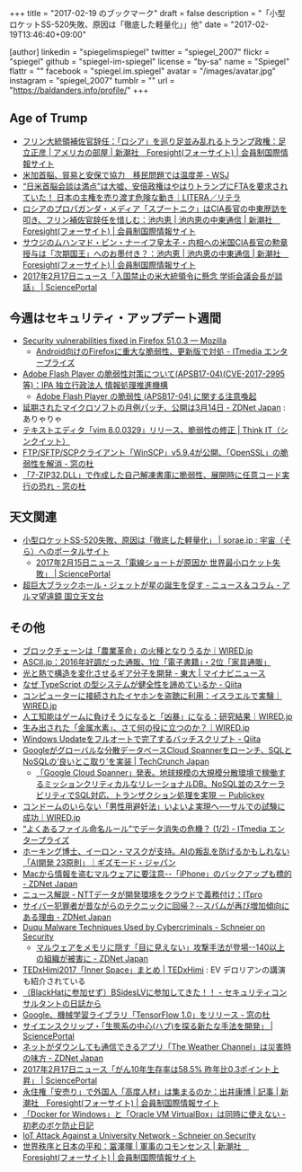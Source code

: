 +++
title = "2017-02-19 のブックマーク"
draft = false
description = "「小型ロケットSS-520失敗、原因は「徹底した軽量化」」他"
date = "2017-02-19T13:46:40+09:00"

[author]
  linkedin = "spiegelimspiegel"
  twitter = "spiegel_2007"
  flickr = "spiegel"
  github = "spiegel-im-spiegel"
  license = "by-sa"
  name = "Spiegel"
  flattr = ""
  facebook = "spiegel.im.spiegel"
  avatar = "/images/avatar.jpg"
  instagram = "spiegel_2007"
  tumblr = ""
  url = "https://baldanders.info/profile/"
+++

## Age of Trump

- [フリン大統領補佐官辞任：「ロシア」を巡り足並み乱れるトランプ政権：足立正彦 | アメリカの部屋 | 新潮社　Foresight(フォーサイト) | 会員制国際情報サイト](http://www.fsight.jp/articles/-/42009)
- [米加首脳、貿易と安保で協力　移民問題では温度差 - WSJ](http://jp.wsj.com/articles/SB12058936961426933320104582620180845881046)
- [“日米首脳会談は満点”は大嘘、安倍政権はやはりトランプにFTAを要求されていた！ 日本の主権を売り渡す危険な動き｜LITERA／リテラ](http://lite-ra.com/2017/02/post-2923.html)
- [ロシアのプロパガンダ・メディア「スプートニク」はCIA長官の中東歴訪を叩き、フリン補佐官辞任を惜しむ：池内恵 | 池内恵の中東通信 | 新潮社　Foresight(フォーサイト) | 会員制国際情報サイト](http://www.fsight.jp/articles/-/42023)
- [サウジのムハンマド・ビン・ナーイフ皇太子・内相への米国CIA長官の勲章授与は「次期国王」へのお墨付き？：池内恵 | 池内恵の中東通信 | 新潮社　Foresight(フォーサイト) | 会員制国際情報サイト](http://www.fsight.jp/articles/-/42021)
- [2017年2月17日ニュース「入国禁止の米大統領令に懸念 学術会議会長が談話」 | SciencePortal](http://scienceportal.jst.go.jp/news/newsflash_review/newsflash/2017/02/20170217_02.html)

## 今週はセキュリティ・アップデート週間

- [Security vulnerabilities fixed in Firefox 51.0.3 — Mozilla](https://www.mozilla.org/en-US/security/advisories/mfsa2017-04/)
    - [Android向けのFirefoxに重大な脆弱性、更新版で対処 - ITmedia エンタープライズ](http://www.itmedia.co.jp/enterprise/articles/1702/13/news044.html)
- [Adobe Flash Player の脆弱性対策について(APSB17-04)(CVE-2017-2995等)：IPA 独立行政法人 情報処理推進機構](http://www.ipa.go.jp/security/ciadr/vul/20170215-adobeflashplayer.html)
    - [Adobe Flash Player の脆弱性 (APSB17-04) に関する注意喚起](http://www.jpcert.or.jp/at/2017/at170008.html)
- [延期されたマイクロソフトの月例パッチ、公開は3月14日 - ZDNet Japan](https://japan.zdnet.com/article/35096707/) : ありゃりゃ
- [テキストエディタ「vim 8.0.0329」リリース、脆弱性の修正 | Think IT（シンクイット）](https://thinkit.co.jp/news/bn/11435)
- [FTP/SFTP/SCPクライアント「WinSCP」v5.9.4が公開、「OpenSSL」の脆弱性を解消 - 窓の杜](http://forest.watch.impress.co.jp/docs/news/1044545.html)
- [「7-ZIP32.DLL」で作成した自己解凍書庫に脆弱性、展開時に任意コード実行の恐れ - 窓の杜](http://forest.watch.impress.co.jp/docs/news/1044834.html)

## 天文関連

- [小型ロケットSS-520失敗、原因は「徹底した軽量化」 | sorae.jp : 宇宙（そら）へのポータルサイト](http://sorae.jp/030201/2017_02_14_ss-520.html)
    - [2017年2月15日ニュース「電線ショートが原因か 世界最小ロケット失敗」 | SciencePortal](http://scienceportal.jst.go.jp/news/newsflash_review/newsflash/2017/02/20170215_01.html)
- [超巨大ブラックホール・ジェットが星の誕生を促す - ニュース＆コラム - アルマ望遠鏡 国立天文台](http://alma.mtk.nao.ac.jp/j/news/info/2017/0215post_697.html)

## その他

- [ブロックチェーンは「農業革命」の火種となりうるか｜WIRED.jp](http://wired.jp/2017/02/13/vol27-innolab-blockchain/)
- [ASCII.jp：2016年好調だった通販、1位「電子書籍」・2位「家具通販」](http://ascii.jp/elem/000/001/432/1432713/)
- [光と熱で構造を変化させるギア分子を開発 - 東大 | マイナビニュース](http://news.mynavi.jp/news/2017/02/09/481/)
- [なぜ TypeScript の型システムが健全性を諦めているか - Qiita](http://qiita.com/na-o-ys/items/aa56d678cdf0de2bdd79)
- [コンピューターに接続されたイヤホンを盗聴に利用：イスラエルで実験｜WIRED.jp](http://wired.jp/2017/02/13/great-now-even-headphones/)
- [人工知能はゲームに負けそうになると「凶暴」になる：研究結果｜WIRED.jp](http://wired.jp/2017/02/14/deepmind-ai-social-impact/)
- [生み出された「金属水素」、さて何の役に立つのか？｜WIRED.jp](http://wired.jp/2017/02/14/metallic-hydrogen/)
- [Windows Updateをフルオートで完了するバッチスクリプト - Qiita](http://qiita.com/Marukaziler/items/54bfbf054a372328be3f)
- [Googleがグローバルな分散データベースCloud Spannerをローンチ、SQLとNoSQLの‘良いとこ取り’を実装 | TechCrunch Japan](http://jp.techcrunch.com/2017/02/15/20170214google-launches-cloud-spanner-a-new-globally-distributed-database-service/)
    - [「Google Cloud Spanner」発表。地球規模の大規模分散環境で稼働するミッションクリティカルなリレーショナルDB。NoSQL並のスケーラビリティでSQL対応、トランザクション処理を実現 － Publickey](http://www.publickey1.jp/blog/17/google_cloud_spannerdbnosqlsql.html)
- [コンドームのいらない「男性用避妊法」いよいよ実現へ──サルでの試験に成功｜WIRED.jp](http://wired.jp/2017/02/14/male-contraceptive-vasalgel/)
- [“よくあるファイル命名ルール”でデータ消失の危機？ (1/2) - ITmedia エンタープライズ](http://www.itmedia.co.jp/enterprise/articles/1702/14/news046.html)
- [ホーキング博士、イーロン・マスクが支持。AIの叛乱を防げるかもしれない「AI開発 23原則」｜ギズモード・ジャパン](http://www.gizmodo.jp/2017/02/23-asilomar-ai-principles.html)
- [Macから情報を盗むマルウェアに要注意--「iPhone」のバックアップも標的 - ZDNet Japan](https://japan.zdnet.com/article/35096678/)
- [ニュース解説 - NTTデータが開発環境をクラウドで義務付け：ITpro](http://itpro.nikkeibp.co.jp/atcl/column/14/346926/021500827/?rt=nocnt)
- [サイバー犯罪者が昔ながらのテクニックに回帰？--スパムが再び増加傾向にある理由 - ZDNet Japan](https://japan.zdnet.com/article/35096629/)
- [Duqu Malware Techniques Used by Cybercriminals - Schneier on Security](https://www.schneier.com/blog/archives/2017/02/duqu_malware_te.html)
    - [マルウェアをメモリに隠す「目に見えない」攻撃手法が登場--140以上の組織が被害に - ZDNet Japan](https://japan.zdnet.com/article/35096314/)
- [TEDxHimi2017「Inner Space」まとめ | TEDxHimi](http://www.tedxhimi.com/blog/2017/02/16/659) : EV デロリアンの講演も紹介されている
- [（BlackHatに参加せず）BSidesLVに参加してきた！！ - セキュリティコンサルタントの日誌から](http://www.scientia-security.org/entry/2016/08/18/114737)
- [Google、機械学習ライブラリ「TensorFlow 1.0」をリリース - 窓の杜](http://forest.watch.impress.co.jp/docs/news/1044528.html)
- [サイエンスクリップ・「生態系の中心(ハブ)を探る新たな手法を開発」 | SciencePortal](http://scienceportal.jst.go.jp/clip/20170216_01.html)
- [ネットがダウンしても通信できるアプリ「The Weather Channel」は災害時の味方 - ZDNet Japan](https://japan.zdnet.com/article/35096759/)
- [2017年2月17日ニュース「がん10年生存率は58.5% 昨年比0.3ポイント上昇」 | SciencePortal](http://scienceportal.jst.go.jp/news/newsflash_review/newsflash/2017/02/20170217_01.html)
- [永住権「安売り」で外国人「高度人材」は集まるのか：出井康博 | 記事 | 新潮社　Foresight(フォーサイト) | 会員制国際情報サイト](http://www.fsight.jp/articles/-/42015)
- [「Docker for Windows」と「Oracle VM VirtualBox」は同時に使えない - 初老のボケ防止日記](http://osa030.hatenablog.com/entry/2016/08/05/095825)
- [IoT Attack Against a University Network - Schneier on Security](https://www.schneier.com/blog/archives/2017/02/iot_attack_agai.html)
- [世界秩序と日本の平和：冨澤暉 | 軍事のコモンセンス | 新潮社　Foresight(フォーサイト) | 会員制国際情報サイト](http://www.fsight.jp/articles/-/42019)
